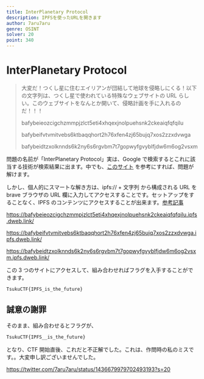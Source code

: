```yaml
---
title: InterPlanetary Protocol
description: IPFSを使ったURLを開きます
author: 7aru7aru
genre: OSINT
solver: 20
point: 340
---
```


# InterPlanetary Protocol

> 大変だ！つくし星に住むエイリアンが団結して地球を侵略しにくる！以下の文字列は、つくし星で使われている特殊なウェブサイトの URL らしい。このウェブサイトをなんとか開いて、侵略計画を手に入れるのだ！！！
>
> bafybeieozcigchzmmpjzlct5eti4xhqexjnolpuehsnk2ckeaiqfqfqilu
>
> bafybeifvtvmitvebs6ktbaqqhort2h76xfen4zj65bujq7xos2zzxdvwga
>
> bafybeidtzxolknnds6k2ny6s6rgvbm7t7gopwyfgvyblfjdw6m6og2vsxm

問題の名前が「InterPlanetary Protocol」実は、Google で検索するとこれに該当する技術が検索結果に出ます。中でも、[このサイト](https://ipfs-book.decentralized-web.jp/what_is_ipfs/) を参考にすれば、問題が解けます。

しかし、個人的にスマートな解き方は、ipfs:// + 文字列 から構成される URL を brave ブラウザの URL 欄に入力してアクセスすることです。セットアップをすることなく、IPFS のコンテンツにアクセスすることが出来ます。[参考記事](https://www.itmedia.co.jp/news/articles/2101/21/news048.html)

https://bafybeieozcigchzmmpjzlct5eti4xhqexjnolpuehsnk2ckeaiqfqfqilu.ipfs.dweb.link/

https://bafybeifvtvmitvebs6ktbaqqhort2h76xfen4zj65bujq7xos2zzxdvwga.ipfs.dweb.link/

https://bafybeidtzxolknnds6k2ny6s6rgvbm7t7gopwyfgvyblfjdw6m6og2vsxm.ipfs.dweb.link/

この 3 つのサイトにアクセスして、組み合わせればフラグを入手することができます。

```txt
TsukuCTF{IPFS_is_the_future}
```

## 誠意の謝罪

そのまま、組み合わせるとフラグが、

```txt
TsukuCTF{IPFS__is_the_future}
```

となり、CTF 開始直後、これだと不正解でした。これは、作問時の私のミスです。。大変申し訳ございませんでした。

https://twitter.com/7aru7aru/status/1436679979702493193?s=20
